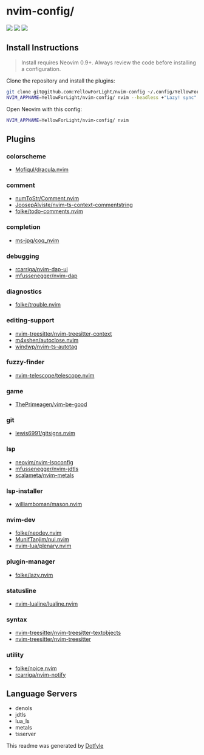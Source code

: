 # nvim-config/

<a href="https://dotfyle.com/YellowForLight/nvim-config"><img src="https://dotfyle.com/YellowForLight/nvim-config/badges/plugins?style=flat" /></a>
<a href="https://dotfyle.com/YellowForLight/nvim-config"><img src="https://dotfyle.com/YellowForLight/nvim-config/badges/leaderkey?style=flat" /></a>
<a href="https://dotfyle.com/YellowForLight/nvim-config"><img src="https://dotfyle.com/YellowForLight/nvim-config/badges/plugin-manager?style=flat" /></a>


## Install Instructions

 > Install requires Neovim 0.9+. Always review the code before installing a configuration.

Clone the repository and install the plugins:

```sh
git clone git@github.com:YellowForLight/nvim-config ~/.config/YellowForLight/nvim-config
NVIM_APPNAME=YellowForLight/nvim-config/ nvim --headless +"Lazy! sync" +qa
```

Open Neovim with this config:

```sh
NVIM_APPNAME=YellowForLight/nvim-config/ nvim
```

## Plugins

### colorscheme

+ [Mofiqul/dracula.nvim](https://dotfyle.com/plugins/Mofiqul/dracula.nvim)
### comment

+ [numToStr/Comment.nvim](https://dotfyle.com/plugins/numToStr/Comment.nvim)
+ [JoosepAlviste/nvim-ts-context-commentstring](https://dotfyle.com/plugins/JoosepAlviste/nvim-ts-context-commentstring)
+ [folke/todo-comments.nvim](https://dotfyle.com/plugins/folke/todo-comments.nvim)
### completion

+ [ms-jpq/coq_nvim](https://dotfyle.com/plugins/ms-jpq/coq_nvim)
### debugging

+ [rcarriga/nvim-dap-ui](https://dotfyle.com/plugins/rcarriga/nvim-dap-ui)
+ [mfussenegger/nvim-dap](https://dotfyle.com/plugins/mfussenegger/nvim-dap)
### diagnostics

+ [folke/trouble.nvim](https://dotfyle.com/plugins/folke/trouble.nvim)
### editing-support

+ [nvim-treesitter/nvim-treesitter-context](https://dotfyle.com/plugins/nvim-treesitter/nvim-treesitter-context)
+ [m4xshen/autoclose.nvim](https://dotfyle.com/plugins/m4xshen/autoclose.nvim)
+ [windwp/nvim-ts-autotag](https://dotfyle.com/plugins/windwp/nvim-ts-autotag)
### fuzzy-finder

+ [nvim-telescope/telescope.nvim](https://dotfyle.com/plugins/nvim-telescope/telescope.nvim)
### game

+ [ThePrimeagen/vim-be-good](https://dotfyle.com/plugins/ThePrimeagen/vim-be-good)
### git

+ [lewis6991/gitsigns.nvim](https://dotfyle.com/plugins/lewis6991/gitsigns.nvim)
### lsp

+ [neovim/nvim-lspconfig](https://dotfyle.com/plugins/neovim/nvim-lspconfig)
+ [mfussenegger/nvim-jdtls](https://dotfyle.com/plugins/mfussenegger/nvim-jdtls)
+ [scalameta/nvim-metals](https://dotfyle.com/plugins/scalameta/nvim-metals)
### lsp-installer

+ [williamboman/mason.nvim](https://dotfyle.com/plugins/williamboman/mason.nvim)
### nvim-dev

+ [folke/neodev.nvim](https://dotfyle.com/plugins/folke/neodev.nvim)
+ [MunifTanjim/nui.nvim](https://dotfyle.com/plugins/MunifTanjim/nui.nvim)
+ [nvim-lua/plenary.nvim](https://dotfyle.com/plugins/nvim-lua/plenary.nvim)
### plugin-manager

+ [folke/lazy.nvim](https://dotfyle.com/plugins/folke/lazy.nvim)
### statusline

+ [nvim-lualine/lualine.nvim](https://dotfyle.com/plugins/nvim-lualine/lualine.nvim)
### syntax

+ [nvim-treesitter/nvim-treesitter-textobjects](https://dotfyle.com/plugins/nvim-treesitter/nvim-treesitter-textobjects)
+ [nvim-treesitter/nvim-treesitter](https://dotfyle.com/plugins/nvim-treesitter/nvim-treesitter)
### utility

+ [folke/noice.nvim](https://dotfyle.com/plugins/folke/noice.nvim)
+ [rcarriga/nvim-notify](https://dotfyle.com/plugins/rcarriga/nvim-notify)
## Language Servers

+ denols
+ jdtls
+ lua_ls
+ metals
+ tsserver


 This readme was generated by [Dotfyle](https://dotfyle.com)